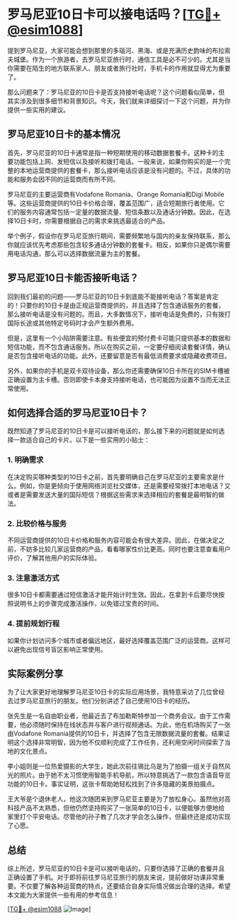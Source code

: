 # 罗马尼亚10日卡可以接电话吗？[[TG💪+ @esim1088](https://t.me/s/esim1088)]

提到罗马尼亚，大家可能会想到那里的多瑙河、黑海、或是充满历史韵味的布拉索夫城堡。作为一个旅游者，去罗马尼亚旅行时，通信工具是必不可少的。尤其是当你需要在陌生的地方联系家人、朋友或者旅行社时，手机卡的作用就显得尤为重要了。

那么问题来了：罗马尼亚的10日卡是否支持接听电话呢？这个问题看似简单，但其实涉及到很多细节和背景知识。今天，我们就来详细探讨一下这个问题，并为你提供一些实用的建议。

## 罗马尼亚10日卡的基本情况

首先，罗马尼亚的10日卡通常是指一种短期使用的移动数据套餐卡。这种卡的主要功能包括上网、发短信以及接听和拨打电话。一般来说，如果你购买的是一个完整的本地运营商提供的套餐卡，那么接听电话应该是没有问题的。不过，具体的功能和服务会因不同的运营商而有所不同。

罗马尼亚的主要运营商有Vodafone Romania、Orange Romania和Digi Mobile等。这些运营商提供的10日卡价格合理，覆盖范围广，适合短期旅行者使用。它们的服务内容通常包括一定量的数据流量、短信条数以及通话分钟数。因此，在选择10日卡时，你需要根据自己的需求来挑选最适合的产品。

举个例子，假设你在罗马尼亚旅行期间，需要频繁地与国内的亲友保持联系，那么你就应该优先考虑那些包含较多通话分钟数的套餐卡。相反，如果你只是偶尔需要用电话沟通，那么可以选择数据流量为主的套餐。

## 罗马尼亚10日卡能否接听电话？

回到我们最初的问题——罗马尼亚的10日卡到底能不能接听电话？答案是肯定的！只要你的10日卡是由正规运营商提供的，并且选择了包含通话服务的套餐，那么接听电话是没有问题的。而且，大多数情况下，接听电话是免费的，只有拨打国际长途或其他特定号码时才会产生额外费用。

但是，这里有一个小陷阱需要注意。有些便宜的预付费卡可能只提供基本的数据和短信功能，而不包含通话服务。所以在购买之前，一定要仔细阅读套餐详情，确认是否包含接听电话的功能。此外，还要留意是否有最低消费要求或隐藏收费项目。

另外，如果你的手机是双卡双待设备，那么你还需要确保10日卡所在的SIM卡槽被正确设置为主卡槽。否则即使卡本身支持接听电话，也可能因为设置不当而无法正常使用。

## 如何选择合适的罗马尼亚10日卡？

既然知道了罗马尼亚的10日卡是可以接听电话的，那么接下来的问题就是如何选择一款适合自己的卡片。以下是一些实用的小贴士：

### 1. 明确需求

在决定购买哪种类型的10日卡之前，首先要明确自己在罗马尼亚的主要需求是什么。例如，你是更倾向于使用网络浏览社交媒体，还是需要经常拨打本地电话？又或者是需要发送大量的国际短信？根据这些需求来选择相应的套餐是最明智的做法。

### 2. 比较价格与服务

不同运营商提供的10日卡价格和服务内容可能会有很大差异。因此，在做决定之前，不妨多比较几家运营商的产品，看看哪家性价比更高。同时也要注意查看用户评价，了解其他用户的实际体验。

### 3. 注意激活方式

很多10日卡都需要通过短信激活才能开始计时生效。因此，在拿到卡后要尽快按照说明书上的步骤完成激活操作，以免错过宝贵的时间。

### 4. 提前规划行程

如果你计划访问多个城市或者偏远地区，最好选择覆盖范围广泛的运营商。这样可以避免出现信号盲区影响正常使用。

## 实际案例分享

为了让大家更好地理解罗马尼亚10日卡的实际应用场景，我特意采访了几位曾经去过罗马尼亚旅行的朋友。他们分别讲述了自己使用10日卡的经历。

张先生是一名自由职业者，他最近去了布加勒斯特参加一个商务会议。由于工作需要，他必须随时保持在线状态并与客户进行视频通话。为此，他在机场购买了一张由Vodafone Romania提供的10日卡，并选择了包含无限数据流量的套餐。结果证明这个选择非常明智，因为他不仅顺利完成了工作任务，还利用空闲时间探索了当地的文化景点。

李小姐则是一位热爱摄影的大学生，她此次前往锡比乌是为了拍摄一组关于自然风光的照片。由于她不太习惯使用智能手机导航，所以特意挑选了一款包含语音导览功能的10日卡。事实证明，这张卡帮助她轻松找到了许多隐藏的美景拍摄点。

王大爷是个退休老人，他这次随团来到罗马尼亚主要是为了放松身心。虽然他对高科技产品不太熟悉，但他仍然坚持购买了一张简单的10日卡，以便能够方便地给家里打个平安电话。尽管他的孙子教了几次才学会怎么操作，但最终还是成功实现了心愿。

## 总结

综上所述，罗马尼亚的10日卡是可以接听电话的，只要你选择了正确的套餐并且正确设置了手机。对于即将前往罗马尼亚旅行的朋友来说，提前做好功课非常重要。不仅要了解各种运营商的特点，还要结合自身实际情况做出合理的选择。希望本文能为大家提供一些有用的参考信息！

[[TG💪+ @esim1088](https://t.me/s/esim1088) ![Image](https://i.postimg.cc/4NQfJmqS/Snipaste-2025-05-13-00-14-12.png)]